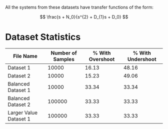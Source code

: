 All the systems from these datasets have transfer functions of the form:

$$ \frac{s + N_0}{s^{2} + D_{1}s + D_0} $$

# Dataset Statistics

| File Name | Number of Samples | % With Overshoot | % With Undershoot |
| --------- | ----------------- | ---------------- | ----------------- |
|Dataset 1|10000|16.13|48.16|
|Dataset 2|10000|15.23|49.06|
|Balanced Dataset 1|10000|33.34|33.34|
|Balanced Dataset 2|100000|33.33|33.33|
|Larger Value Dataset 1|100000|33.33|33.33|